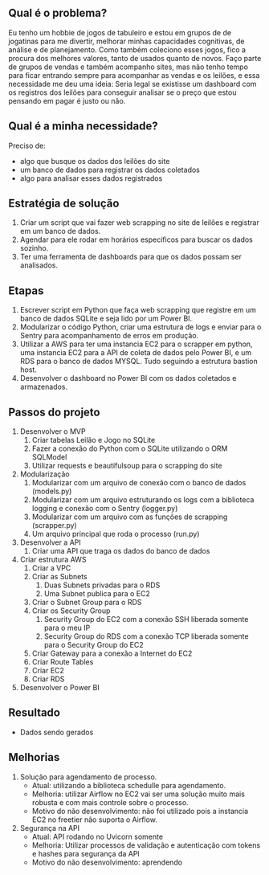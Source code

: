 ## Qual é o problema?
Eu tenho um hobbie de jogos de tabuleiro e estou em grupos de de jogatinas para me divertir, melhorar minhas capacidades cognitivas, de análise e de planejamento. Como também coleciono esses jogos, fico a procura dos melhores valores, tanto de usados quanto de novos. Faço parte de grupos de vendas e também acompanho sites, mas não tenho tempo para ficar entrando sempre para acompanhar as vendas e os leilões, e essa necessidade me deu uma ideia:
	Seria legal se existisse um dashboard com os registros dos leilões para conseguir analisar se o preço que estou pensando em pagar é justo ou não.
## Qual é a minha necessidade?
Preciso de:
- algo que busque os dados dos leilões do site
- um banco de dados para registrar os dados coletados
- algo para analisar esses dados registrados
## Estratégia de solução
1. Criar um script que vai fazer web scrapping no site de leilões e registrar em um banco de dados.
2. Agendar para ele rodar em horários específicos para buscar os dados sozinho.
3. Ter uma ferramenta de dashboards para que os dados possam ser analisados.
## Etapas
1. Escrever script em Python que faça web scrapping que registre em um banco de dados SQLite e seja lido por um Power BI.
2. Modularizar o código Python, criar uma estrutura de logs e enviar para o Sentry para acompanhamento de erros em produção.
3. Utilizar a AWS para ter uma instancia EC2 para o scrapper em python, uma instancia EC2 para a API de coleta de dados pelo Power BI, e um RDS para o banco de dados MYSQL. Tudo seguindo a estrutura bastion host.
4. Desenvolver o dashboard no Power BI com os dados coletados e armazenados.
## Passos do projeto
1. Desenvolver o MVP
	1. Criar tabelas Leilão e Jogo no SQLite
	2. Fazer a conexão do Python com o SQLite utilizando o ORM SQLModel
	3. Utilizar requests e beautifulsoup para o scrapping do site
2. Modularização
	1. Modularizar com um arquivo de conexão com o banco de dados (models.py)
	2. Modularizar com um arquivo estruturando os logs com a biblioteca logging e conexão com o Sentry (logger.py)
	3. Modularizar com um arquivo com as funções de scrapping (scrapper.py)
	4. Um arquivo principal que roda o processo (run.py)
3. Desenvolver a API
	1. Criar uma API que traga os dados do banco de dados
4. Criar estrutura AWS
	1. Criar a VPC
	2. Criar as Subnets
		1. Duas Subnets privadas para o RDS
		2. Uma Subnet publica para o EC2
	3. Criar o Subnet Group para o RDS 
	4. Criar os Security Group
		1. Security Group do EC2 com a conexão SSH liberada somente para o meu IP
		2. Security Group do RDS com a conexão TCP liberada somente para o Security Group do EC2
	5. Criar Gateway para a conexão a Internet do EC2
	6. Criar Route Tables
	7. Criar EC2
	8. Criar RDS
5. Desenvolver o Power BI
## Resultado
- Dados sendo gerados
## Melhorias
1. Solução para agendamento de processo.
	- Atual: utilizando a biblioteca schedulle para agendamento. 
	- Melhoria: utilizar Airflow no EC2 vai ser uma solução muito mais robusta e com mais controle sobre o processo. 
	- Motivo do não desenvolvimento: não foi utilizado pois a instancia EC2 no freetier não suporta o Airflow.
2. Segurança na API
	- Atual: API rodando no Uvicorn somente
	- Melhoria: Utilizar processos de validação e autenticação com tokens e hashes para segurança da API
	- Motivo do não desenvolvimento: aprendendo